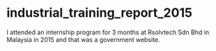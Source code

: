 # industrial_training_report_2015
I attended an internship program for 3 months at Rsolvtech Sdn Bhd in Malaysia in 2015 and that was a government website.
